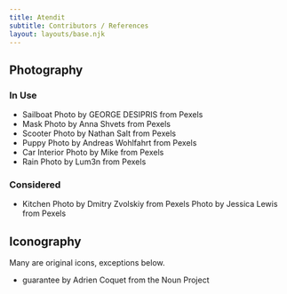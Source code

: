 ```yaml
---
title: Atendit
subtitle: Contributors / References
layout: layouts/base.njk
---
```


## Photography

### In Use

* Sailboat Photo by GEORGE DESIPRIS from Pexels
* Mask Photo by Anna Shvets from Pexels
* Scooter Photo by Nathan Salt from Pexels
* Puppy Photo by Andreas Wohlfahrt from Pexels
* Car Interior Photo by Mike from Pexels
* Rain Photo by Lum3n from Pexels

### Considered

* Kitchen Photo by Dmitry Zvolskiy from Pexels
Photo by Jessica Lewis from Pexels

## Iconography

Many are original icons, exceptions below.

* guarantee by Adrien Coquet from the Noun Project